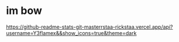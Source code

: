# im bow
https://github-readme-stats-git-masterrstaa-rickstaa.vercel.app/api?username=Y3flamex&&show_icons=true&theme=dark
